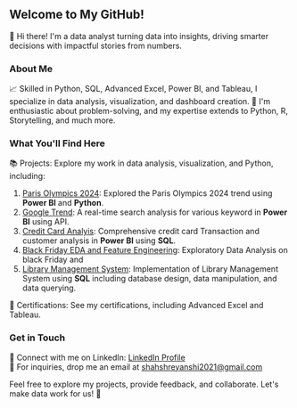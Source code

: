 ## Welcome to My GitHub!
👋 Hi there! I'm a data analyst turning data into insights, driving smarter decisions with impactful stories from numbers.

### About Me
📈 Skilled in Python, SQL, Advanced Excel, Power BI, and Tableau, I specialize in data analysis, visualization, and dashboard creation.
🧐 I'm enthusiastic about problem-solving, and my expertise extends to Python, R, Storytelling, and much more.

### What You'll Find Here
📚 Projects: Explore my work in data analysis, visualization, and Python, including:
1. [Paris Olympics 2024](https://github.com/shreyanshi1605/ParisOlympic2024): Explored the Paris Olympics 2024 trend using **Power BI** and **Python**.
2. [Google Trend](https://github.com/shreyanshi1605/Google-Trend---PowerBI): A real-time search analysis for various keyword in **Power BI** using API.
3. [Credit Card Analyis](https://github.com/shreyanshi1605/Credit-Card-Transaction-and-Customer-Analysis): Comprehensive credit card Transaction and customer analysis in **Power BI** using **SQL**.
4. [Black Friday EDA and Feature Engineering](https://github.com/shreyanshi1605/BlackFriday_EDA_And_Feature_Engineering): Exploratory Data Analysis on black Friday and 
5. [Library Management System](https://github.com/shreyanshi1605/Library_Management_System_using_SQL): Implementation of Library Management System using **SQL** including database design, data manipulation, and data querying.

📜 Certifications: See my certifications, including Advanced Excel and Tableau.

### Get in Touch
💬 Connect with me on LinkedIn: [LinkedIn Profile](https://www.linkedin.com/in/shreyanshi-shah/) <br>📧 For inquiries, drop me an email at [shahshreyanshi2021@gmail.com](shahshreyanshi2021@gmail.com)

Feel free to explore my projects, provide feedback, and collaborate. Let's make data work for us! 🚀
